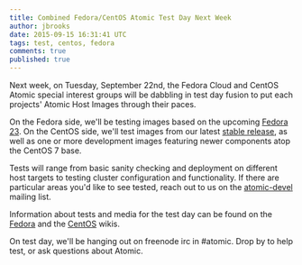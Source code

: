 ```yaml
---
title: Combined Fedora/CentOS Atomic Test Day Next Week
author: jbrooks
date: 2015-09-15 16:31:41 UTC
tags: test, centos, fedora
comments: true
published: true
---
```


Next week, on Tuesday, September 22nd, the Fedora Cloud and CentOS Atomic special interest groups will be dabbling in test day fusion to put each projects' Atomic Host Images through their paces.

On the Fedora side, we'll be testing images based on the upcoming [Fedora 23](https://getfedora.org/en/cloud/prerelease/atomic.html). On the CentOS side, we'll test images from our latest [stable release](http://seven.centos.org/2015/09/announcing-a-new-release-of-centos-atomic-host/),  as well as one or more development images featuring newer components atop the CentOS 7 base.

Tests will range from basic sanity checking and deployment on different host targets to testing cluster configuration and functionality. If there are particular areas you'd like to see tested, reach out to us on the [atomic-devel](https://lists.projectatomic.io/mailman/listinfo/atomic-devel) mailing list.

Information about tests and media for the test day can be found on the [Fedora](https://fedoraproject.org/wiki/Test_Day:2015-09-22_Fedora_Cloud_Atomic) and the [CentOS](https://wiki.centos.org/SpecialInterestGroup/Atomic/TestDay) wikis.

On test day, we'll be hanging out on freenode irc in #atomic. Drop by to help test, or ask questions about Atomic.

